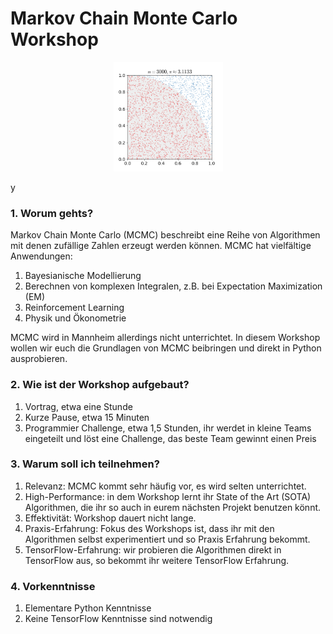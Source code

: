 # Markov Chain Monte Carlo Workshop

<!-- ![Monte Carlo Pi](src/visualizations/monte_carlo_pi.gif =50x50) -->
<p align="center">
<img src="src/visualizations/monte_carlo_pi.gif" width="175" height="175"/>
</p>

y


### 1. Worum gehts?
Markov Chain Monte Carlo (MCMC) beschreibt eine Reihe von Algorithmen mit denen zufällige Zahlen erzeugt werden können. MCMC hat vielfältige Anwendungen:
1. Bayesianische Modellierung
2. Berechnen von komplexen Integralen, z.B. bei Expectation Maximization (EM)
3. Reinforcement Learning
4. Physik und Ökonometrie

MCMC wird in Mannheim allerdings nicht unterrichtet. In diesem Workshop wollen wir euch die Grundlagen von MCMC beibringen und direkt in Python ausprobieren.

### 2. Wie ist der Workshop aufgebaut?
1.  Vortrag, etwa eine Stunde
2.  Kurze Pause, etwa 15 Minuten
3.  Programmier Challenge, etwa 1,5 Stunden, ihr werdet in kleine Teams eingeteilt und löst eine Challenge, das beste Team gewinnt einen Preis

### 3. Warum soll ich teilnehmen?
1. Relevanz: MCMC kommt sehr häufig vor, es wird selten unterrichtet.
2. High-Performance: in dem Workshop lernt ihr State of the Art (SOTA) Algorithmen, die ihr so auch in eurem nächsten Projekt benutzen könnt.
3. Effektivität: Workshop dauert nicht lange.
4. Praxis-Erfahrung: Fokus des Workshops ist, dass ihr mit den Algorithmen selbst experimentiert und so Praxis Erfahrung bekommt.
5. TensorFlow-Erfahrung: wir probieren die Algorithmen direkt in TensorFlow aus, so bekommt ihr weitere TensorFlow Erfahrung.

### 4. Vorkenntnisse
1. Elementare Python Kenntnisse
2. Keine TensorFlow Kenntnisse sind notwendig